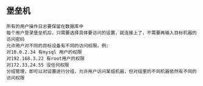 ## 堡垒机
    所有的用户操作日志要保留在数据库中
    每个用户登录堡垒机后，只需要选择具体要访问的设置，就连接上了，不需要再输入目标机器的访问密码
    允许用户对不同的目标设备有不同的访问权限，例:
    对10.0.2.34 有mysql 用户的权限
    对192.168.3.22 有root用户的权限
    对172.33.24.55 没任何权限
    分组管理，即可以对设置进行分组，允许用户访问某组机器，但对组里的不同机器依然有不同的访问权限